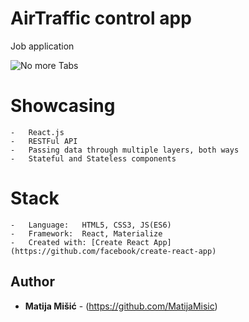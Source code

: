 # AirTraffic control app

Job application

![No more Tabs](/src/assets/images/gif-aviao.gif)

# Showcasing 

    -   React.js
    -   RESTFul API
    -   Passing data through multiple layers, both ways
    -   Stateful and Stateless components

# Stack

    -   Language:   HTML5, CSS3, JS(ES6)
    -   Framework:  React, Materialize
    -   Created with: [Create React App](https://github.com/facebook/create-react-app)
    
## Author

* **Matija Mišić** - (https://github.com/MatijaMisic) 